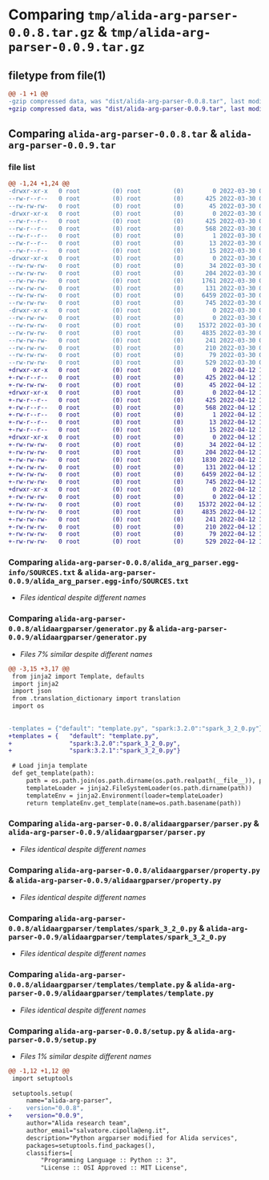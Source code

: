 # Comparing `tmp/alida-arg-parser-0.0.8.tar.gz` & `tmp/alida-arg-parser-0.0.9.tar.gz`

## filetype from file(1)

```diff
@@ -1 +1 @@
-gzip compressed data, was "dist/alida-arg-parser-0.0.8.tar", last modified: Wed Mar 30 08:22:14 2022, max compression
+gzip compressed data, was "dist/alida-arg-parser-0.0.9.tar", last modified: Tue Apr 12 15:39:26 2022, max compression
```

## Comparing `alida-arg-parser-0.0.8.tar` & `alida-arg-parser-0.0.9.tar`

### file list

```diff
@@ -1,24 +1,24 @@
-drwxr-xr-x   0 root         (0) root         (0)        0 2022-03-30 08:22:14.085716 alida-arg-parser-0.0.8/
--rw-r--r--   0 root         (0) root         (0)      425 2022-03-30 08:22:14.085716 alida-arg-parser-0.0.8/PKG-INFO
--rw-rw-rw-   0 root         (0) root         (0)       45 2022-03-30 08:22:05.000000 alida-arg-parser-0.0.8/README.md
-drwxr-xr-x   0 root         (0) root         (0)        0 2022-03-30 08:22:14.084716 alida-arg-parser-0.0.8/alida_arg_parser.egg-info/
--rw-r--r--   0 root         (0) root         (0)      425 2022-03-30 08:22:13.000000 alida-arg-parser-0.0.8/alida_arg_parser.egg-info/PKG-INFO
--rw-r--r--   0 root         (0) root         (0)      568 2022-03-30 08:22:14.000000 alida-arg-parser-0.0.8/alida_arg_parser.egg-info/SOURCES.txt
--rw-r--r--   0 root         (0) root         (0)        1 2022-03-30 08:22:13.000000 alida-arg-parser-0.0.8/alida_arg_parser.egg-info/dependency_links.txt
--rw-r--r--   0 root         (0) root         (0)       13 2022-03-30 08:22:13.000000 alida-arg-parser-0.0.8/alida_arg_parser.egg-info/requires.txt
--rw-r--r--   0 root         (0) root         (0)       15 2022-03-30 08:22:13.000000 alida-arg-parser-0.0.8/alida_arg_parser.egg-info/top_level.txt
-drwxr-xr-x   0 root         (0) root         (0)        0 2022-03-30 08:22:14.084716 alida-arg-parser-0.0.8/alidaargparser/
--rw-rw-rw-   0 root         (0) root         (0)       34 2022-03-30 08:22:05.000000 alida-arg-parser-0.0.8/alidaargparser/__init__.py
--rw-rw-rw-   0 root         (0) root         (0)      204 2022-03-30 08:22:05.000000 alida-arg-parser-0.0.8/alidaargparser/dataset.py
--rw-rw-rw-   0 root         (0) root         (0)     1761 2022-03-30 08:22:05.000000 alida-arg-parser-0.0.8/alidaargparser/generator.py
--rw-rw-rw-   0 root         (0) root         (0)      131 2022-03-30 08:22:05.000000 alida-arg-parser-0.0.8/alidaargparser/model.py
--rw-rw-rw-   0 root         (0) root         (0)     6459 2022-03-30 08:22:05.000000 alida-arg-parser-0.0.8/alidaargparser/parser.py
--rw-rw-rw-   0 root         (0) root         (0)      745 2022-03-30 08:22:05.000000 alida-arg-parser-0.0.8/alidaargparser/property.py
-drwxr-xr-x   0 root         (0) root         (0)        0 2022-03-30 08:22:14.085716 alida-arg-parser-0.0.8/alidaargparser/templates/
--rw-rw-rw-   0 root         (0) root         (0)        0 2022-03-30 08:22:05.000000 alida-arg-parser-0.0.8/alidaargparser/templates/__init__.py
--rw-rw-rw-   0 root         (0) root         (0)    15372 2022-03-30 08:22:05.000000 alida-arg-parser-0.0.8/alidaargparser/templates/spark_3_2_0.py
--rw-rw-rw-   0 root         (0) root         (0)     4835 2022-03-30 08:22:05.000000 alida-arg-parser-0.0.8/alidaargparser/templates/template.py
--rw-rw-rw-   0 root         (0) root         (0)      241 2022-03-30 08:22:05.000000 alida-arg-parser-0.0.8/alidaargparser/translation_dictionary.py
--rw-rw-rw-   0 root         (0) root         (0)      210 2022-03-30 08:22:05.000000 alida-arg-parser-0.0.8/alidaargparser/type_utils.py
--rw-rw-rw-   0 root         (0) root         (0)       79 2022-03-30 08:22:14.085716 alida-arg-parser-0.0.8/setup.cfg
--rw-rw-rw-   0 root         (0) root         (0)      529 2022-03-30 08:22:05.000000 alida-arg-parser-0.0.8/setup.py
+drwxr-xr-x   0 root         (0) root         (0)        0 2022-04-12 15:39:26.084878 alida-arg-parser-0.0.9/
+-rw-r--r--   0 root         (0) root         (0)      425 2022-04-12 15:39:26.084878 alida-arg-parser-0.0.9/PKG-INFO
+-rw-rw-rw-   0 root         (0) root         (0)       45 2022-04-12 15:39:14.000000 alida-arg-parser-0.0.9/README.md
+drwxr-xr-x   0 root         (0) root         (0)        0 2022-04-12 15:39:26.083878 alida-arg-parser-0.0.9/alida_arg_parser.egg-info/
+-rw-r--r--   0 root         (0) root         (0)      425 2022-04-12 15:39:25.000000 alida-arg-parser-0.0.9/alida_arg_parser.egg-info/PKG-INFO
+-rw-r--r--   0 root         (0) root         (0)      568 2022-04-12 15:39:26.000000 alida-arg-parser-0.0.9/alida_arg_parser.egg-info/SOURCES.txt
+-rw-r--r--   0 root         (0) root         (0)        1 2022-04-12 15:39:25.000000 alida-arg-parser-0.0.9/alida_arg_parser.egg-info/dependency_links.txt
+-rw-r--r--   0 root         (0) root         (0)       13 2022-04-12 15:39:25.000000 alida-arg-parser-0.0.9/alida_arg_parser.egg-info/requires.txt
+-rw-r--r--   0 root         (0) root         (0)       15 2022-04-12 15:39:25.000000 alida-arg-parser-0.0.9/alida_arg_parser.egg-info/top_level.txt
+drwxr-xr-x   0 root         (0) root         (0)        0 2022-04-12 15:39:26.083878 alida-arg-parser-0.0.9/alidaargparser/
+-rw-rw-rw-   0 root         (0) root         (0)       34 2022-04-12 15:39:14.000000 alida-arg-parser-0.0.9/alidaargparser/__init__.py
+-rw-rw-rw-   0 root         (0) root         (0)      204 2022-04-12 15:39:14.000000 alida-arg-parser-0.0.9/alidaargparser/dataset.py
+-rw-rw-rw-   0 root         (0) root         (0)     1830 2022-04-12 15:39:14.000000 alida-arg-parser-0.0.9/alidaargparser/generator.py
+-rw-rw-rw-   0 root         (0) root         (0)      131 2022-04-12 15:39:14.000000 alida-arg-parser-0.0.9/alidaargparser/model.py
+-rw-rw-rw-   0 root         (0) root         (0)     6459 2022-04-12 15:39:14.000000 alida-arg-parser-0.0.9/alidaargparser/parser.py
+-rw-rw-rw-   0 root         (0) root         (0)      745 2022-04-12 15:39:14.000000 alida-arg-parser-0.0.9/alidaargparser/property.py
+drwxr-xr-x   0 root         (0) root         (0)        0 2022-04-12 15:39:26.084878 alida-arg-parser-0.0.9/alidaargparser/templates/
+-rw-rw-rw-   0 root         (0) root         (0)        0 2022-04-12 15:39:14.000000 alida-arg-parser-0.0.9/alidaargparser/templates/__init__.py
+-rw-rw-rw-   0 root         (0) root         (0)    15372 2022-04-12 15:39:14.000000 alida-arg-parser-0.0.9/alidaargparser/templates/spark_3_2_0.py
+-rw-rw-rw-   0 root         (0) root         (0)     4835 2022-04-12 15:39:14.000000 alida-arg-parser-0.0.9/alidaargparser/templates/template.py
+-rw-rw-rw-   0 root         (0) root         (0)      241 2022-04-12 15:39:14.000000 alida-arg-parser-0.0.9/alidaargparser/translation_dictionary.py
+-rw-rw-rw-   0 root         (0) root         (0)      210 2022-04-12 15:39:14.000000 alida-arg-parser-0.0.9/alidaargparser/type_utils.py
+-rw-rw-rw-   0 root         (0) root         (0)       79 2022-04-12 15:39:26.084878 alida-arg-parser-0.0.9/setup.cfg
+-rw-rw-rw-   0 root         (0) root         (0)      529 2022-04-12 15:39:14.000000 alida-arg-parser-0.0.9/setup.py
```

### Comparing `alida-arg-parser-0.0.8/alida_arg_parser.egg-info/SOURCES.txt` & `alida-arg-parser-0.0.9/alida_arg_parser.egg-info/SOURCES.txt`

 * *Files identical despite different names*

### Comparing `alida-arg-parser-0.0.8/alidaargparser/generator.py` & `alida-arg-parser-0.0.9/alidaargparser/generator.py`

 * *Files 7% similar despite different names*

```diff
@@ -3,15 +3,17 @@
 from jinja2 import Template, defaults
 import jinja2
 import json
 from .translation_dictionary import translation
 import os
 
 
-templates = {"default": "template.py", "spark:3.2.0":"spark_3_2_0.py"}
+templates = {   "default": "template.py", 
+                "spark:3.2.0":"spark_3_2_0.py", 
+                "spark:3.2.1":"spark_3_2_0.py"}
 
 # Load jinja template
 def get_template(path):
     path = os.path.join(os.path.dirname(os.path.realpath(__file__)), path)
     templateLoader = jinja2.FileSystemLoader(os.path.dirname(path))
     templateEnv = jinja2.Environment(loader=templateLoader)
     return templateEnv.get_template(name=os.path.basename(path))
```

### Comparing `alida-arg-parser-0.0.8/alidaargparser/parser.py` & `alida-arg-parser-0.0.9/alidaargparser/parser.py`

 * *Files identical despite different names*

### Comparing `alida-arg-parser-0.0.8/alidaargparser/property.py` & `alida-arg-parser-0.0.9/alidaargparser/property.py`

 * *Files identical despite different names*

### Comparing `alida-arg-parser-0.0.8/alidaargparser/templates/spark_3_2_0.py` & `alida-arg-parser-0.0.9/alidaargparser/templates/spark_3_2_0.py`

 * *Files identical despite different names*

### Comparing `alida-arg-parser-0.0.8/alidaargparser/templates/template.py` & `alida-arg-parser-0.0.9/alidaargparser/templates/template.py`

 * *Files identical despite different names*

### Comparing `alida-arg-parser-0.0.8/setup.py` & `alida-arg-parser-0.0.9/setup.py`

 * *Files 1% similar despite different names*

```diff
@@ -1,12 +1,12 @@
 import setuptools
 
 setuptools.setup(
     name="alida-arg-parser",
-    version="0.0.8",
+    version="0.0.9",
     author="Alida research team",
     author_email="salvatore.cipolla@eng.it",
     description="Python argparser modified for Alida services",
     packages=setuptools.find_packages(),
     classifiers=[
         "Programming Language :: Python :: 3",
         "License :: OSI Approved :: MIT License",
```

